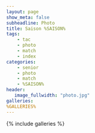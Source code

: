 ```yaml
---
layout: page
show_meta: false
subheadline: Photo 
title: Saison %SAISON%
tags:
    - tac 
    - photo
    - match
    - index
categories:
    - senior
    - photo
    - match
    - %SAISON%
header:
   image_fullwidth: "photo.jpg"
galleries:
%GALLERIES%
---
```

{% include galleries %}
